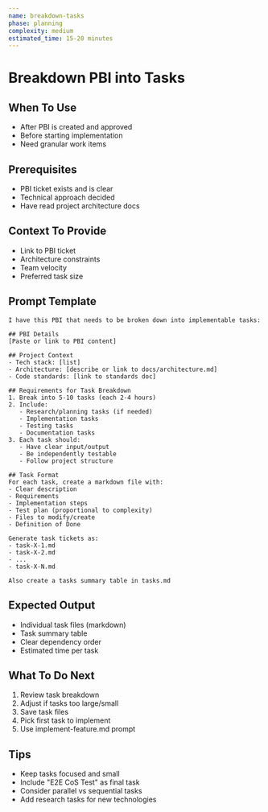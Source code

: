 ```yaml
---
name: breakdown-tasks
phase: planning
complexity: medium
estimated_time: 15-20 minutes
---
```


# Breakdown PBI into Tasks

## When To Use

- After PBI is created and approved
- Before starting implementation
- Need granular work items

## Prerequisites

- PBI ticket exists and is clear
- Technical approach decided
- Have read project architecture docs

## Context To Provide

- Link to PBI ticket
- Architecture constraints
- Team velocity
- Preferred task size

## Prompt Template

```
I have this PBI that needs to be broken down into implementable tasks:

## PBI Details
[Paste or link to PBI content]

## Project Context
- Tech stack: [list]
- Architecture: [describe or link to docs/architecture.md]
- Code standards: [link to standards doc]

## Requirements for Task Breakdown
1. Break into 5-10 tasks (each 2-4 hours)
2. Include:
   - Research/planning tasks (if needed)
   - Implementation tasks
   - Testing tasks
   - Documentation tasks
3. Each task should:
   - Have clear input/output
   - Be independently testable
   - Follow project structure

## Task Format
For each task, create a markdown file with:
- Clear description
- Requirements
- Implementation steps
- Test plan (proportional to complexity)
- Files to modify/create
- Definition of Done

Generate task tickets as:
- task-X-1.md
- task-X-2.md
- ...
- task-X-N.md

Also create a tasks summary table in tasks.md
```

## Expected Output

- Individual task files (markdown)
- Task summary table
- Clear dependency order
- Estimated time per task

## What To Do Next

1. Review task breakdown
2. Adjust if tasks too large/small
3. Save task files
4. Pick first task to implement
5. Use implement-feature.md prompt

## Tips

- Keep tasks focused and small
- Include "E2E CoS Test" as final task
- Consider parallel vs sequential tasks
- Add research tasks for new technologies
